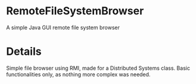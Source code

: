 # RemoteFileSystemBrowser
A simple Java GUI remote file system browser 

# Details

Simple file browser using RMI, made for a Distributed Systems class. Basic functionalities only, as nothing more complex was needed.
